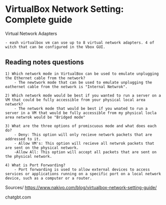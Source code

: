 # VirtualBox Network Setting: Complete guide
    
 Virtual Network Adapters 

    - eash virtualbox vm can use up to 8 virtual network adapters. 4 of witch that can be configured in the Vbox GUI.
## Reading notes questions
    1) Which network mode in VirtualBox can be used to emulate unplugging the Ethernet cable from the network?
        - The newtwork mode that can be used to emulate unplugging the eathernet cable from the network is "Internal Netwrok".

    2) Which network mode would be best if you wanted to run a server on a VM that could be fully accessible from your physical local area network?
        - The network mode that would be best if you wnated to run a server in a VM that would be fully accessible from my physical locla area netwrok would be "Bridged mode"
    
    3) What are the three options of promiscuous mode and what does each do?
        - Deny: This option will only recieve network packets that are addressed to it. 
        - Allow VM's: This option will recieve all netwrok packets that are sent on the physical network. 
        -Allow All: This option will accept all packets that are sent on the physical network. 

    4) What is Port Forwarding?
        - Port forwarding is used to allow external devices to access services or applications running on a specific port on a local network device, such as a computer or a router.

Sources/ https://www.nakivo.com/blog/virtualbox-network-setting-guide/

chatgbt.com